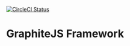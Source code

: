 [![CircleCI Status](https://circleci.com/gh/graphitejs/graphitejs.svg?style=shield&circle-token=:circle-token)](https://circleci.com/gh/graphitejs/graphitejs)


# GraphiteJS Framework
